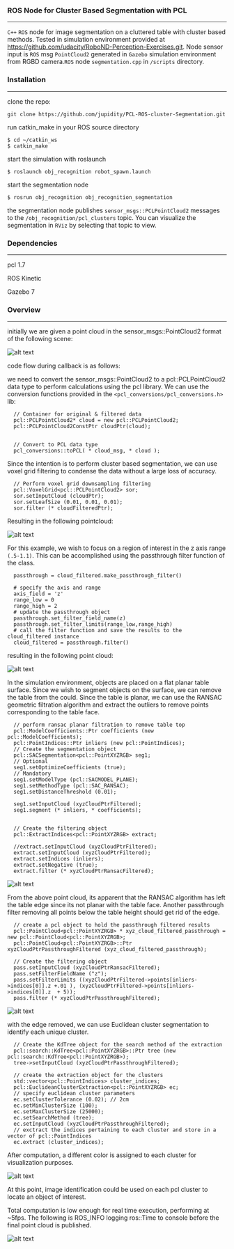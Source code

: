 [image1]: ./photos/originalPointCloud.png
[image2]: ./photos/VoxelPointCloud.png
[image3]: ./photos/passthroughPointCloud.png
[image4]: ./photos/ransacPointCloud.png
[image5]: ./photos/passthroughEdgePointCloud.png
[image6]: ./photos/finalSegmentation.png
[image7]: ./photos/nodeDuration.png

### ROS Node for Cluster Based Segmentation with PCL
---

`C++` `ROS` node for image segmentation on a cluttered table with cluster based methods. Tested in simulation environment provided at https://github.com/udacity/RoboND-Perception-Exercises.git. Node sensor input is `ROS` msg `PointCloud2` generated in `Gazebo` simulation environment from RGBD camera.`ROS` node `segmentation.cpp` in ``/scripts`` directory.   

### Installation
---

clone the repo:

    git clone https://github.com/jupidity/PCL-ROS-cluster-Segmentation.git

run catkin_make in your ROS source directory

    $ cd ~/catkin_ws
    $ catkin_make

start the simulation with roslaunch

    $ roslaunch obj_recognition robot_spawn.launch

start the segmentation node

    $ rosrun obj_recognition obj_recognition_segmentation

the segmentation node publishes `sensor_msgs::PCLPointCloud2` messages to the `/obj_recognition/pcl_clusters` topic. You can visualize the segmentation in `RViz` by selecting that topic to view.


### Dependencies
---

pcl 1.7

ROS Kinetic

Gazebo 7

### Overview
---

initially we are given a point cloud in the sensor_msgs::PointCloud2 format of the following scene:

![alt text][image1]


code flow during callback is as follows:

we need to convert the sensor_msgs::PointCloud2 to a pcl::PCLPointCloud2 data type to perform calculations using the pcl library. We can use the conversion functions provided in the `<pcl_conversions/pcl_conversions.h>` lib:

      // Container for original & filtered data
      pcl::PCLPointCloud2* cloud = new pcl::PCLPointCloud2;
      pcl::PCLPointCloud2ConstPtr cloudPtr(cloud);


      // Convert to PCL data type
      pcl_conversions::toPCL( * cloud_msg, * cloud );


Since the intention is to perform cluster based segmentation, we can use voxel grid filtering to condense the data without a large loss of accuracy.

      // Perform voxel grid downsampling filtering
      pcl::VoxelGrid<pcl::PCLPointCloud2> sor;
      sor.setInputCloud (cloudPtr);
      sor.setLeafSize (0.01, 0.01, 0.01);
      sor.filter (* cloudFilteredPtr);

Resulting in the following pointcloud:

![alt text][image2]


For this example, we wish to focus on a region of interest in the z axis range ``(.5-1.1)``. This can be accomplished using the passthrough filter function of the class.

      passthrough = cloud_filtered.make_passthrough_filter()

      # specify the axis and range
      axis_field = 'z'
      range_low = 0
      range_high = 2
      # update the passthrough object
      passthrough.set_filter_field_name(z)
      passthrough.set_filter_limits(range_low,range_high)
      # call the filter function and save the results to the cloud_filtered instance
      cloud_filtered = passthrough.filter()

resulting in the following point cloud:

![alt text][image3]


In the simulation environment, objects are placed on a flat planar table surface. Since we wish to segment objects on the surface, we can remove the table from the could. Since the table is planar, we can use the RANSAC geometric filtration algorithm and extract the outliers to remove points corresponding to the table face.   

      // perform ransac planar filtration to remove table top
      pcl::ModelCoefficients::Ptr coefficients (new pcl::ModelCoefficients);
      pcl::PointIndices::Ptr inliers (new pcl::PointIndices);
      // Create the segmentation object
      pcl::SACSegmentation<pcl::PointXYZRGB> seg1;
      // Optional
      seg1.setOptimizeCoefficients (true);
      // Mandatory
      seg1.setModelType (pcl::SACMODEL_PLANE);
      seg1.setMethodType (pcl::SAC_RANSAC);
      seg1.setDistanceThreshold (0.01);

      seg1.setInputCloud (xyzCloudPtrFiltered);
      seg1.segment (* inliers, * coefficients);


      // Create the filtering object
      pcl::ExtractIndices<pcl::PointXYZRGB> extract;

      //extract.setInputCloud (xyzCloudPtrFiltered);
      extract.setInputCloud (xyzCloudPtrFiltered);
      extract.setIndices (inliers);
      extract.setNegative (true);
      extract.filter (* xyzCloudPtrRansacFiltered);

![alt text][image4]    

From the above point cloud, its apparent that the RANSAC algorithm has left the table edge since its not planar with the table face. Another passthrough filter removing all points below the table height should get rid of the edge.


      // create a pcl object to hold the passthrough filtered results
      pcl::PointCloud<pcl::PointXYZRGB> * xyz_cloud_filtered_passthrough = new pcl::PointCloud<pcl::PointXYZRGB>;
      pcl::PointCloud<pcl::PointXYZRGB>::Ptr xyzCloudPtrPassthroughFiltered (xyz_cloud_filtered_passthrough);

      // Create the filtering object
      pass.setInputCloud (xyzCloudPtrRansacFiltered);
      pass.setFilterFieldName ("z");
      pass.setFilterLimits ((xyzCloudPtrFiltered->points[inliers->indices[0]].z +.01 ), (xyzCloudPtrFiltered->points[inliers->indices[0]].z  + 5));
      pass.filter (* xyzCloudPtrPassthroughFiltered);

![alt text][image5]


with the edge removed, we can use Euclidean cluster segmentation to identify each unique cluster.



      // Create the KdTree object for the search method of the extraction
      pcl::search::KdTree<pcl::PointXYZRGB>::Ptr tree (new pcl::search::KdTree<pcl::PointXYZRGB>);
      tree->setInputCloud (xyzCloudPtrPassthroughFiltered);

      // create the extraction object for the clusters
      std::vector<pcl::PointIndices> cluster_indices;
      pcl::EuclideanClusterExtraction<pcl::PointXYZRGB> ec;
      // specify euclidean cluster parameters
      ec.setClusterTolerance (0.02); // 2cm
      ec.setMinClusterSize (100);
      ec.setMaxClusterSize (25000);
      ec.setSearchMethod (tree);
      ec.setInputCloud (xyzCloudPtrPassthroughFiltered);
      // exctract the indices pertaining to each cluster and store in a vector of pcl::PointIndices
      ec.extract (cluster_indices);

After computation, a different color is assigned to each cluster for visualization purposes.

![alt text][image6]

At this point, image identification could be used on each pcl cluster to locate an object of interest.

Total computation is low enough for real time execution, performing at ~5fps. The following is ROS_INFO logging ros::Time to console before the final point cloud is published. 

![alt text][image7]
